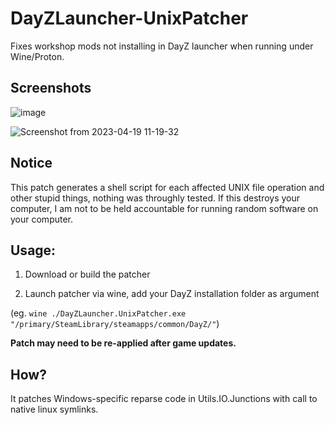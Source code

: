 # DayZLauncher-UnixPatcher

Fixes workshop mods not installing in DayZ launcher when running under Wine/Proton.

## Screenshots

![image](https://user-images.githubusercontent.com/4209639/233074283-b42db574-c6cd-42a8-8371-0a632b6c349d.png)

![Screenshot from 2023-04-19 11-19-32](https://user-images.githubusercontent.com/4209639/233074371-563ca89b-2dda-4d90-b2fe-ef7045ea653b.png)

## Notice

This patch generates a shell script for each affected UNIX file operation and other stupid things, nothing was throughly tested. If this destroys your computer, I am not to be held accountable for running random software on your computer. 

## Usage:

1. Download or build the patcher

2. Launch patcher via wine, add your DayZ installation folder as argument 

(eg. `wine ./DayZLauncher.UnixPatcher.exe "/primary/SteamLibrary/steamapps/common/DayZ/"`)

**Patch may need to be re-applied after game updates.**

## How?

It patches Windows-specific reparse code in Utils.IO.Junctions with call to native linux symlinks.

